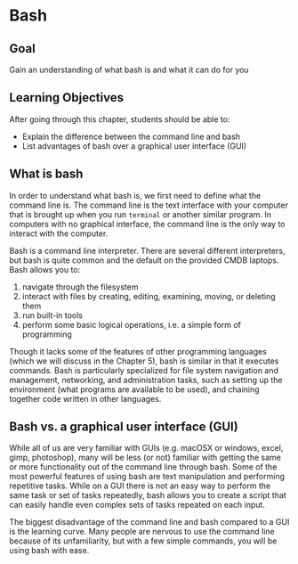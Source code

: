 

# Bash

## Goal

Gain an understanding of what bash is and what it can do for you

## Learning Objectives

After going through this chapter, students should be able to:

* Explain the difference between the command line and bash
* List advantages of bash over a graphical user interface (GUI)

## What is bash

In order to understand what bash is, we first need to define what the command line is. The command line is the text interface with your computer that is brought up when you run `terminal` or another similar program. In computers with no graphical interface, the command line is the only way to interact with the computer.

Bash is a command line interpreter. There are several different interpreters, but bash is quite common and the default on the provided CMDB laptops. Bash allows you to:

1. navigate through the filesystem
2. interact with files by creating, editing, examining, moving, or deleting them
3. run built-in tools
4. perform some basic logical operations, i.e. a simple form of programming

Though it lacks some of the features of other programming languages (which we will discuss in the Chapter 5), bash is similar in that it executes commands. Bash is particularly specialized for file system navigation and management, networking, and administration tasks, such as setting up the environment (what programs are available to be used), and chaining together code written in other languages. 

## Bash vs. a graphical user interface (GUI)

While all of us are very familiar with GUIs (e.g. macOSX or windows, excel, gimp, photoshop), many will be less (or not) familiar with getting the same or more functionality out of the command line through bash. Some of the most powerful features of using bash are text manipulation and performing repetitive tasks. While on a GUI there is not an easy way to perform the same task or set of tasks repeatedly, bash allows you to create a script that can easily handle even complex sets of tasks repeated on each input.

The biggest disadvantage of the command line and bash compared to a GUI is the learning curve. Many people are nervous to use the command line because of its unfamiliarity, but with a few simple commands, you will be using bash with ease.

